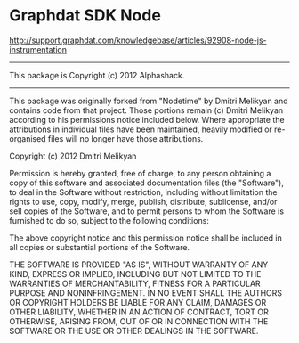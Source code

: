Graphdat SDK Node
=================

http://support.graphdat.com/knowledgebase/articles/92908-node-js-instrumentation

----

This package is Copyright (c) 2012 Alphashack.

----

This package was originally forked from "Nodetime" by Dmitri Melikyan and contains code from that project. Those portions remain (c) Dmitri Melikyan according to his permissions notice included below. Where appropriate the attributions in individual files have been maintained, heavily modified or re-organised files will no longer have those attributions.

Copyright (c) 2012 Dmitri Melikyan

Permission is hereby granted, free of charge, to any person obtaining a copy of this software and associated documentation files (the "Software"), to deal in the Software without restriction, including without limitation the rights to use, copy, modify, merge, publish, distribute, sublicense, and/or sell copies of the Software, and to permit persons to whom the Software is furnished to do so, subject to the following conditions:

The above copyright notice and this permission notice shall be included in all copies or substantial portions of the Software.

THE SOFTWARE IS PROVIDED "AS IS", WITHOUT WARRANTY OF ANY KIND, EXPRESS OR IMPLIED, INCLUDING BUT NOT LIMITED TO THE WARRANTIES OF MERCHANTABILITY, FITNESS FOR A PARTICULAR PURPOSE AND NONINFRINGEMENT. IN NO EVENT SHALL THE AUTHORS OR COPYRIGHT HOLDERS BE LIABLE FOR ANY CLAIM, DAMAGES OR OTHER LIABILITY, WHETHER IN AN ACTION OF CONTRACT, TORT OR OTHERWISE, ARISING FROM, OUT OF OR IN CONNECTION WITH THE SOFTWARE OR THE USE OR OTHER DEALINGS IN THE SOFTWARE.

